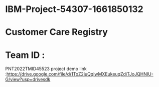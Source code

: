 # IBM-Project-54307-1661850132
# Customer Care Registry
# Team ID :
PNT2022TMID45523
project demo link :https://drive.google.com/file/d/1ToZ2iuQqiwMXEukeuqZdiTJoJQHNIU-G/view?usp=drivesdk
